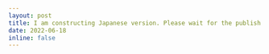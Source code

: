 ```yaml
---
layout: post
title: I am constructing Japanese version. Please wait for the publish.
date: 2022-06-18
inline: false
---
```

